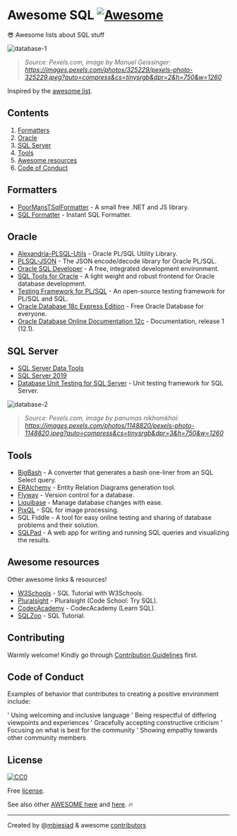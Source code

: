 # Awesome SQL [![Awesome](https://awesome.re/badge-flat.svg)](https://awesome.re)

😎 Awesome lists about SQL stuff

![database-1](https://github.com/mbiesiad/awesome-sql/blob/master/media/db_1.png)

> _Source: Pexels.com, image by Manuel Geissinger: https://images.pexels.com/photos/325229/pexels-photo-325229.jpeg?auto=compress&cs=tinysrgb&dpr=2&h=750&w=1260_

Inspired by the [awesome list](https://github.com/sindresorhus/awesome).

## Contents

1. [Formatters](#formatters)
2. [Oracle](#oracle)
3. [SQL Server](#sql-server)
4. [Tools](#tools)
5. [Awesome resources](#awesome-resources)
6. [Code of Conduct](#code-of-conduct)

## Formatters

* [PoorMansTSqlFormatter](https://github.com/TaoK/PoorMansTSqlFormatter) - A small free .NET and JS library.
* [SQL Formatter](http://www.dpriver.com/pp/sqlformat.htm) - Instant SQL Formatter.

## Oracle

* [Alexandria-PLSQL-Utils](https://github.com/mortenbra/alexandria-plsql-utils) - Oracle PL/SQL Utility Library.
* [PLSQL-JSON](https://github.com/doberkofler/PLSQL-JSON) - The JSON encode/decode library for Oracle PL/SQL.
* [Oracle SQL Developer](https://www.oracle.com/database/technologies/appdev/sql-developer.html) - A free, integrated development environment.
* [SQL Tools for Oracle](https://sourceforge.net/projects/sqlt/) - A light weight and robust frontend for Oracle database development. 
* [Testing Framework for PL/SQL](http://utplsql.org/) - An open-source testing framework for PL/SQL and SQL.
* [Oracle Database 18c Express Edition](https://www.oracle.com/database/technologies/appdev/xe.html) - Free Oracle Database for everyone.
* [Oracle Database Online Documentation 12c](https://docs.oracle.com/database/121/SQLRF/toc.htm) - Documentation, release 1 (12.1).

## SQL Server

* [SQL Server Data Tools](https://docs.microsoft.com/en-us/sql/ssdt/download-sql-server-data-tools-ssdt?redirectedfrom=MSDN&view=sql-server-ver15)
* [SQL Server 2019](https://www.microsoft.com/en-us/sql-server/sql-server-2019)
* [Database Unit Testing for SQL Server](https://tsqlt.org/) - Unit testing framework for SQL Server.

![database-2](https://github.com/mbiesiad/awesome-sql/blob/master/media/db_2.png)

> _Source: Pexels.com, image by panumas nikhomkhai: https://images.pexels.com/photos/1148820/pexels-photo-1148820.jpeg?auto=compress&cs=tinysrgb&dpr=3&h=750&w=1260_

## Tools

* [BigBash](https://github.com/Borisvl/bigbash) - A converter that generates a bash one-liner from an SQL Select query.
* [ERAlchemy](https://github.com/Alexis-benoist/eralchemy) - Entity Relation Diagrams generation tool.
* [Flyway](https://flywaydb.org/) - Version control for a database.
* [Liquibase](https://www.liquibase.org/) - Manage database changes with ease.
* [PixQL](https://github.com/Phildo/pixQL) - SQL for image processing.
* SQL Fiddle - A tool for easy online testing and sharing of database problems and their solution.
* [SQLPad](http://rickbergfalk.github.io/sqlpad/#/) - A web app for writing and running SQL queries and visualizing the results.

## Awesome resources

Other awesome links & resources!

* [W3Schools](https://www.w3schools.com/sql/default.asp) - SQL Tutorial with W3Schools.
* [Pluralsight](https://www.pluralsight.com/courses/code-school-try-sql) - Pluralsight (Code School: Try SQL).
* [CodecAcademy](https://www.codecademy.com/learn/learn-sql) - CodecAcademy (Learn SQL).
* [SQLZoo](https://sqlzoo.net/) - SQL Tutorial.

## Contributing

Warmly welcome! Kindly go through [Contribution Guidelines](CONTRIBUTING.md) first.

## Code of Conduct

Examples of behavior that contributes to creating a positive environment include:

'    Using welcoming and inclusive language
'    Being respectful of differing viewpoints and experiences
'    Gracefully accepting constructive criticism
'    Focusing on what is best for the community
'    Showing empathy towards other community members

## License
[![CC0](https://mirrors.creativecommons.org/presskit/buttons/88x31/svg/cc-zero.svg)](https://creativecommons.org/publicdomain/zero/1.0/)

Free [license](LICENSE).

See also other [AWESOME here](https://github.com/mbiesiad/awesome-chess) and [here](https://github.com/mbiesiad/awesome-astronomy). :fire:

---
Created by @[mbiesiad](https://github.com/mbiesiad) & awesome [contributors](https://github.com/mbiesiad/awesome-sql/graphs/contributors)
